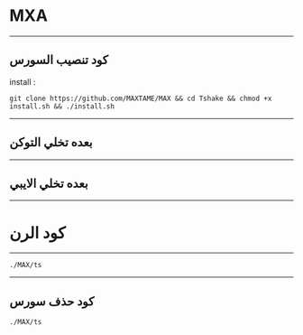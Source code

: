 MXA
==============

______________________________________________________________________________________________________________________

كود تنصيب السورس
------------

install :

```git clone https://github.com/MAXTAME/MAX && cd Tshake && chmod +x install.sh && ./install.sh```

______________________________________________________________________________________________________________________

بعده تخلي التوكن
----------------

______________________________________________________________________________________________________________________

بعده تخلي الايبي 
----------------

______________________________________________________________________________________________________________________

كود الرن
========

______________________________________________________________________________________________________________________


```./MAX/ts```

______________________________________________________________________________________________________________________

كود حذف سورس
-------
```./MAX/ts```
